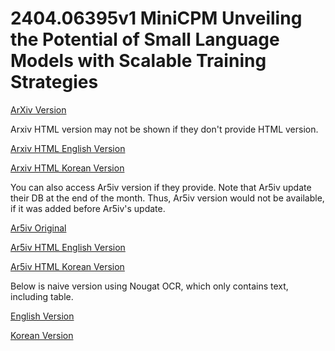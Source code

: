 # 2404.06395v1 MiniCPM Unveiling the Potential of Small Language Models with Scalable Training Strategies

[ArXiv Version](https://arxiv.org/abs/2404.06395v1)

Arxiv HTML version may not be shown if they don't provide HTML version.

[Arxiv HTML English Version](https://raw.githack.com/kh-kim/arxiv-translator/master/papers/2404.06395v1/paper.raw.en.html)

[Arxiv HTML Korean Version](https://raw.githack.com/kh-kim/arxiv-translator/master/papers/2404.06395v1/paper.raw.ko.html)

You can also access Ar5iv version if they provide.
Note that Ar5iv update their DB at the end of the month.
Thus, Ar5iv version would not be available, if it was added before Ar5iv's update.

[Ar5iv Original](https://ar5iv.org/abs/2404.06395v1)

[Ar5iv HTML English Version](https://raw.githack.com/kh-kim/arxiv-translator/master/papers/2404.06395v1/paper.ar5iv.en.html)

[Ar5iv HTML Korean Version](https://raw.githack.com/kh-kim/arxiv-translator/master/papers/2404.06395v1/paper.ar5iv.ko.html)

Below is naive version using Nougat OCR, which only contains text, including table.

[English Version](https://raw.githack.com/kh-kim/arxiv-translator/master/papers/2404.06395v1/paper.en.html)

[Korean Version](https://raw.githack.com/kh-kim/arxiv-translator/master/papers/2404.06395v1/paper.ko.html)